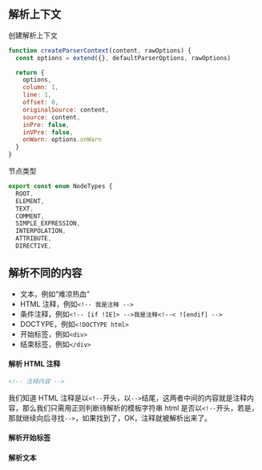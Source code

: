 ## 解析上下文

创建解析上下文

```js
function createParserContext(content, rawOptions) {
  const options = extend({}, defaultParserOptions, rawOptions)

  return {
    options,
    column: 1,
    line: 1,
    offset: 0,
    originalSource: content,
    source: content,
    inPre: false,
    inVPre: false,
    onWarn: options.onWarn
  }
}
```

节点类型

```ts
export const enum NodeTypes {
  ROOT,
  ELEMENT,
  TEXT,
  COMMENT,
  SIMPLE_EXPRESSION,
  INTERPOLATION,
  ATTRIBUTE,
  DIRECTIVE,
```

## 解析不同的内容

- 文本，例如“难凉热血”
- HTML 注释，例如`<!-- 我是注释 -->`
- 条件注释，例如`<!-- [if !IE]> -->我是注释<!--< ![endif] -->`
- DOCTYPE，例如`<!DOCTYPE html>`
- 开始标签，例如`<div>`
- 结束标签，例如`</div>`

#### 解析 HTML 注释

```html
<!-- 注释内容 -->
```

我们知道 HTML 注释是以`<!--`开头，以`-->`结尾，这两者中间的内容就是注释内容，那么我们只需用正则判断待解析的模板字符串 html 是否以`<!--`开头，若是，那就继续向后寻找`-->`，如果找到了，OK，注释就被解析出来了。

#### 解析开始标签

#### 解析文本
